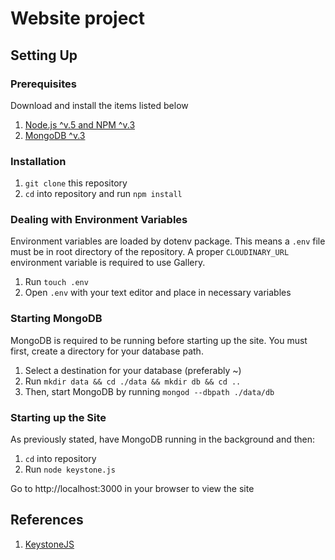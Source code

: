 # Website project


## Setting Up

### Prerequisites

Download and install the items listed below

1. [Node.js ^v.5 and NPM ^v.3](https://nodejs.org)
2. [MongoDB ^v.3](https://www.mongodb.com/)

### Installation
1. `git clone` this repository
2. `cd` into repository and run `npm install`

### Dealing with Environment Variables

Environment variables are loaded by dotenv package. This means a `.env` file must be in root directory of the repository.  A proper `CLOUDINARY_URL` environment variable is required to use Gallery.

1. Run `touch .env`
2. Open `.env` with your text editor and place in necessary variables

### Starting MongoDB

MongoDB is required to be running before starting up the site.  You must first, create a directory for your database path.

1. Select a destination for your database (preferably ~)
2. Run `mkdir data && cd ./data && mkdir db && cd ..`
3. Then, start MongoDB by running `mongod --dbpath ./data/db`


### Starting up the Site

As previously stated, have MongoDB running in the background and then:

1. `cd` into repository
2. Run `node keystone.js`

Go to http://localhost:3000 in your browser to view the site


## References

1. [KeystoneJS](http://keystonejs.com/)
